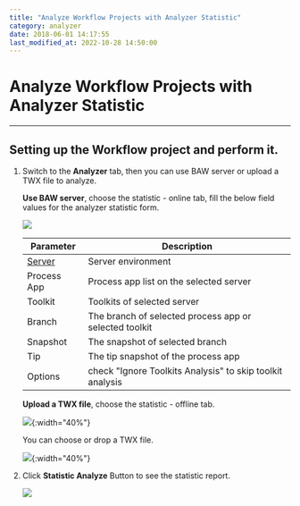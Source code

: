 ```yaml
---
title: "Analyze Workflow Projects with Analyzer Statistic"
category: analyzer
date: 2018-06-01 14:17:55
last_modified_at: 2022-10-28 14:50:00
---
```


# Analyze Workflow Projects with Analyzer Statistic
***

## Setting up the Workflow project and perform it.

   1. Switch to the **Analyzer** tab, then you can use BAW server or upload a TWX file to analyze.
     
      **Use BAW server**, choose the statistic - online tab, fill the below field values for the analyzer statistic form.

      ![][analyzer_statistic_online]
      
      |   Parameter   | Description    |
      | ------------- |----------------|
      | [Server][1]   |Server environment|
      | Process App   |Process app list on the selected server|
      | Toolkit       |Toolkits of  selected server|
      | Branch        |The branch of selected process app or selected toolkit|
      | Snapshot      |The snapshot of selected branch|
      | Tip           |The tip snapshot of the process app|
      | Options       |check "Ignore Toolkits Analysis" to skip toolkit analysis |

      **Upload a TWX file**, choose the statistic - offline tab.
      
      ![][analyzer_statistic_offline]{:width="40%"}

      You can choose or drop a TWX file.

      ![][analyzer_upload_done]{:width="40%"}

   2. Click **Statistic Analyze** Button to see the statistic report.

      ![][analyzer_report]

[analyzer_statistic_online]: ../images/analyzer/analyzer_statistic_online.png
[analyzer_statistic_offline]: ../images/analyzer/analyzer_statistic_offline.png
[analyzer_upload_drop]: ../images/analyzer/analyzer_upload_drop.PNG
[analyzer_upload_done]: ../images/analyzer/analyzer_upload_done.PNG
[analyzer_report]: ../images/analyzer/analyzer_report.PNG

[1]: ../administration/administration-baw-configuration.html
